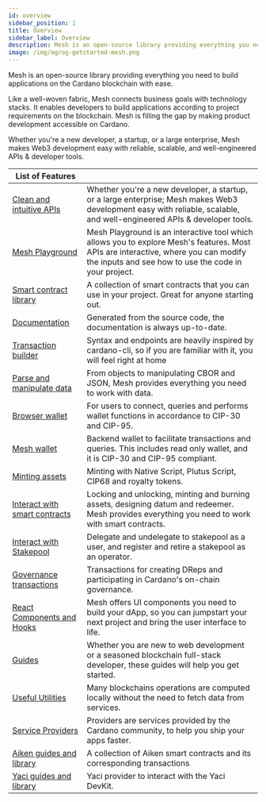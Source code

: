 ```yaml
---
id: overview
sidebar_position: 1
title: Overview
sidebar_label: Overview
description: Mesh is an open-source library providing everything you need to build on Web3
image: /img/og/og-getstarted-mesh.png
---
```


Mesh is an open-source library providing everything you need to build applications on the Cardano blockchain with ease.

Like a well-woven fabric, Mesh connects business goals with technology stacks. It enables developers to build applications according to project requirements on the blockchain. Mesh is filling the gap by making product development accessible on Cardano.

Whether you're a new developer, a startup, or a large enterprise, Mesh makes Web3 development easy with reliable, scalable, and well-engineered APIs & developer tools.

| List of Features |  |
|----|---|
| [Clean and intuitive APIs](https://meshjs.dev/apis/) | Whether you're a new developer, a startup, or a large enterprise; Mesh makes Web3 development easy with reliable, scalable, and well-engineered APIs & developer tools. |
| [Mesh Playground](https://meshjs.dev/) | Mesh Playground is an interactive tool which allows you to explore Mesh's features. Most APIs are interactive, where you can modify the inputs and see how to use the code in your project. |
| [Smart contract library](https://meshjs.dev/smart-contracts) | A collection of smart contracts that you can use in your project. Great for anyone starting out. |
| [Documentation](https://docs.meshjs.dev/) | Generated from the source code, the documentation is always up-to-date. |
| [Transaction builder](https://meshjs.dev/apis/txbuilder) | Syntax and endpoints are heavily inspired by cardano-cli, so if you are familiar with it, you will feel right at home |
| [Parse and manipulate data](https://meshjs.dev/apis/data) | From objects to manipulating CBOR and JSON, Mesh provides everything you need to work with data. |
| [Browser wallet](https://meshjs.dev/apis/wallets/browserwallet) | For users to connect, queries and performs wallet functions in accordance to CIP-30 and CIP-95. |
| [Mesh wallet](https://meshjs.dev/apis/wallets/meshwallet) | Backend wallet to facilitate transactions and queries. This includes read only wallet, and it is CIP-30 and CIP-95 compliant. |
| [Minting assets](https://meshjs.dev/apis/txbuilder/minting) | Minting with Native Script, Plutus Script, CIP68 and royalty tokens. |
| [Interact with smart contracts](https://meshjs.dev/apis/txbuilder/smart-contracts) | Locking and unlocking, minting and burning assets, designing datum and redeemer. Mesh provides everything you need to work with smart contracts. | 
| [Interact with Stakepool](https://meshjs.dev/apis/txbuilder/staking) | Delegate and undelegate to stakepool as a user, and register and retire a stakepool as an operator. |
| [Governance transactions](https://meshjs.dev/apis/txbuilder/governance) | Transactions for creating DReps and participating in Cardano's on-chain governance. |
| [React Components and Hooks](https://meshjs.dev/react/) | Mesh offers UI components you need to build your dApp, so you can jumpstart your next project and bring the user interface to life. |
| [Guides](https://meshjs.dev/guides) | Whether you are new to web development or a seasoned blockchain full-stack developer, these guides will help you get started. |
| [Useful Utilities](https://meshjs.dev/apis/utilities) | Many blockchains operations are computed locally without the need to fetch data from services. |
| [Service Providers](https://meshjs.dev/providers) | Providers are services provided by the Cardano community, to help you ship your apps faster. |
| [Aiken guides and library](https://meshjs.dev/aiken) | A collection of Aiken smart contracts and its corresponding transactions |
| [Yaci guides and library](https://meshjs.dev/yaci) | Yaci provider to interact with the Yaci DevKit. |
